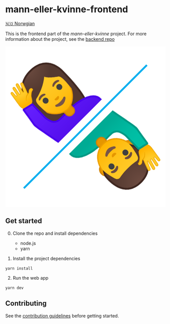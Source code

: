 # mann-eller-kvinne-frontend

[🇳🇴 Norwgian](README.md)

This is the frontend part of the *mann-eller-kvinne* project. For more information about the project, see the [backend repo](https://github.com/LBlend/mann-eller-kvinne)

![Logo](https://raw.githubusercontent.com/LBlend/mann-eller-kvinne/main/.static/mann-eller-kvinne.png)

## Get started

0. Clone the repo and install dependencies
    - node.js
    - yarn

1. Install the project dependencies

```
yarn install
```

2. Run the web app

```
yarn dev
```

## Contributing

See the [contribution guidelines](CONTRIBUTING.md) before getting started.
